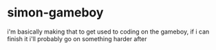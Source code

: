 # simon-gameboy

i'm basically making that to get used to coding on the gameboy, if i can finish it i'll probably go on something harder after
